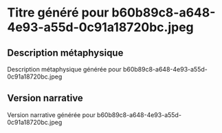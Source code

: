 # Titre généré pour b60b89c8-a648-4e93-a55d-0c91a18720bc.jpeg

## Description métaphysique
Description métaphysique générée pour b60b89c8-a648-4e93-a55d-0c91a18720bc.jpeg

## Version narrative
Version narrative générée pour b60b89c8-a648-4e93-a55d-0c91a18720bc.jpeg
